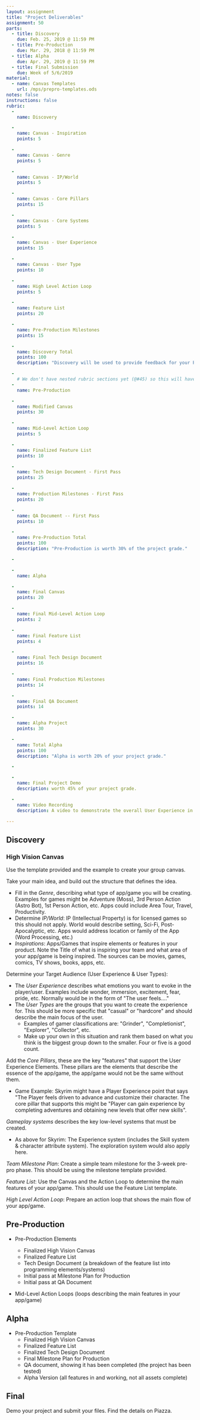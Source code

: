 ```yaml
---
layout: assignment
title: "Project Deliverables"
assignment: 50
parts:
  - title: Discovery
    due: Feb. 25, 2019 @ 11:59 PM
  - title: Pre-Production
    due: Mar. 29, 2018 @ 11:59 PM
  - title: Alpha
    due: Apr. 29, 2019 @ 11:59 PM
  - title: Final Submission
    due: Week of 5/6/2019
material:
  - name: Canvas Templates
    url: /mps/prepro-templates.ods
notes: false
instructions: false
rubric:
  -
    name: Discovery

  -
    name: Canvas - Inspiration
    points: 5

  -
    name: Canvas - Genre
    points: 5

  -
    name: Canvas - IP/World
    points: 5

  -
    name: Canvas - Core Pillars
    points: 15

  -
    name: Canvas - Core Systems
    points: 5

  -
    name: Canvas - User Experience
    points: 15

  -
    name: Canvas - User Type
    points: 10

  -
    name: High Level Action Loop
    points: 5

  -
    name: Feature List
    points: 20

  -
    name: Pre-Production Milestones
    points: 15

  -
    name: Discovery Total
    points: 100
    description: "Discovery will be used to provide feedback for your Pre-Production."

  -
    # We don't have nested rubric sections yet (@#45) so this will have to do.
  -
    name: Pre-Production

  -
    name: Modified Canvas
    points: 30

  -
    name: Mid-Level Action Loop
    points: 5

  -
    name: Finalized Feature List
    points: 10

  -
    name: Tech Design Document - First Pass
    points: 25

  -
    name: Production Milestones - First Pass
    points: 20

  -
    name: QA Document -- First Pass
    points: 10

  -
    name: Pre-Production Total
    points: 100
    description: "Pre-Production is worth 30% of the project grade."

  -

  -
    name: Alpha

  -
    name: Final Canvas
    points: 20

  -
    name: Final Mid-Level Action Loop
    points: 2

  -
    name: Final Feature List
    points: 4

  -
    name: Final Tech Design Document
    points: 16

  -
    name: Final Production Milestones
    points: 14

  -
    name: Final QA Document
    points: 14

  -
    name: Alpha Project
    points: 30

  -
    name: Total Alpha
    points: 100
    description: "Alpha is worth 20% of your project grade."

  -

  -
    name: Final Project Demo
    description: worth 45% of your project grade.

  -
    name: Video Recording
    description: A video to demonstrate the overall User Experience in your project. This worths 5% of your project grade.

---
```


## Discovery

### High Vision Canvas

Use the template provided and the example to create your group canvas.

Take your main idea, and build out the structure that defines the idea.
- Fill in the *Genre*, describing what type of app/game you will be creating. Examples for
games might be Adventure (Moss), 3rd Person Action (Astro Bot), 1st Person Action, etc.
Apps could include Area Tour, Travel, Productivity.
- Determine *IP/World*: IP (Intellectual Property) is for licensed games so this should not apply. World would describe setting, Sci-Fi, Post-Apocalyptic, etc. Apps would address location or family of the App (Word Processing, etc.)
- *Inspirations*: Apps/Games that inspire elements or features in your product. Note the Title of what is inspiring your team and what area of your app/game is being inspired. The sources can be movies, games, comics, TV shows, books, apps, etc.

Determine your Target Audience (User Experience & User Types):
- The *User Experience* describes what emotions you want to evoke in the player/user. Examples include wonder, immersion, excitement, fear, pride, etc. Normally would be in the form of "The user feels...."
- The *User Types* are the groups that you want to create the experience for. This should be more specific that "casual" or "hardcore" and should describe the main focus of the user.
  - Examples of gamer classifications are: "Grinder", "Completionist", "Explorer", "Collector", etc.
  - Make up your own in this situation and rank them based on what you think is the biggest group down to the smaller. Four or five is a good count.

Add the *Core Pillars*, these are the key "features" that support the User Experience Elements. These pillars are the elements that describe the essence of the app/game, the app/game would not be the same without them.
- Game Example: Skyrim might have a Player Experience point that says "The Player feels driven to advance and customize their character. The core pillar that supports this might be "Player can gain experience by completing adventures and obtaining new levels that offer new skills".

*Gameplay systems* describes the key low-level systems that must be created.
- As above for Skyrim: The Experience system (includes the Skill system &
character attribute system). The exploration system would also apply here.

*Team Milestone Plan*: Create a simple team milestone for the 3-week pre-pro phase. This should be using the milestone template provided.

*Feature List*: Use the Canvas and the Action Loop to determine the main features of your app/game. This should use the Feature List template.

*High Level Action Loop*: Prepare an action loop that shows the main flow of your app/game.

## Pre-Production

- Pre-Production Elements
  - Finalized High Vision Canvas
  - Finalized Feature List
  - Tech Design Document (a breakdown of the feature list into programming elements/systems)
  - Initial pass at Milestone Plan for Production
  - Initial pass at QA Document

- Mid-Level Action Loops (loops describing the main features in your app/game)

## Alpha

- Pre-Production Template
  - Finalized High Vision Canvas
  - Finalized Feature List
  - Finalized Tech Design Document
  - Final Milestone Plan for Production
  - QA document, showing it has been completed (the project has been tested)
  - Alpha Version (all features in and working, not all assets complete)

## Final

Demo your project and submit your files. Find the details on Piazza.
